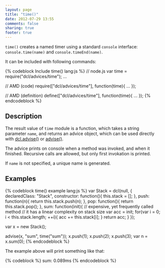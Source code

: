 ```yaml
---
layout: page
title: "time()"
date: 2012-07-29 13:55
comments: false
sharing: true
footer: true
---
```


`time()` creates a named timer using a standard `console` interface:
`console.time(name)` and `console.timeEnd(name)`.

It can be included with following commands:

{% codeblock Include time() lang:js %}
// node.js
var time = require("dcl/advices/time");
...

// AMD (code)
require(["dcl/advices/time"], function(time){
  ...
});

// AMD (definition)
define(["dcl/advices/time"], function(time){
  ...
});
{% endcodeblock %}

## Description

The result value of `time` module is a function, which takes a string parameter
`name`, and returns an advice object, which can be used directly
with [dcl.advise()](/docs/dcl_js/advise) or [advise()](/docs/advise_js/advise).

The advice prints on console when a method was invoked, and when it finished.
Recursive calls are allowed, but only first invokation is printed.

If `name` is not specified, a unique name is generated.

## Examples

{% codeblock time() example lang:js %}
var Stack = dcl(null, {
  declaredClass: "Stack",
  constructor: function(){
    this.stack = [];
  },
  push: function(n){
    return this.stack.push(n);
  },
  pop: function(){
    return this.stack.pop();
  },
  sum: function(init){
    // expensive, yet frequently called method
    // it has a linear complexity on stack size
    var acc = init;
    for(var i = 0; i < this.stack.length; ++i){
      acc += this.stack[i];
    }
    return acc;
  }
});

var x = new Stack();

advise(x, "sum", time("sum"));
x.push(1);
x.push(2);
x.push(3);
var n = x.sum(0);
{% endcodeblock %}

The example above will print something like that:

{% codeblock %}
sum: 0.089ms
{% endcodeblock %}
